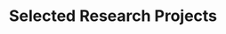 ---
layout: archive
title: "Selected Research Projects"
permalink: /research/
author_profile: True
---